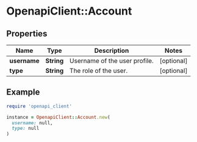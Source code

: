 # OpenapiClient::Account

## Properties

| Name | Type | Description | Notes |
| ---- | ---- | ----------- | ----- |
| **username** | **String** | Username of the user profile. | [optional] |
| **type** | **String** | The role of the user. | [optional] |

## Example

```ruby
require 'openapi_client'

instance = OpenapiClient::Account.new(
  username: null,
  type: null
)
```

